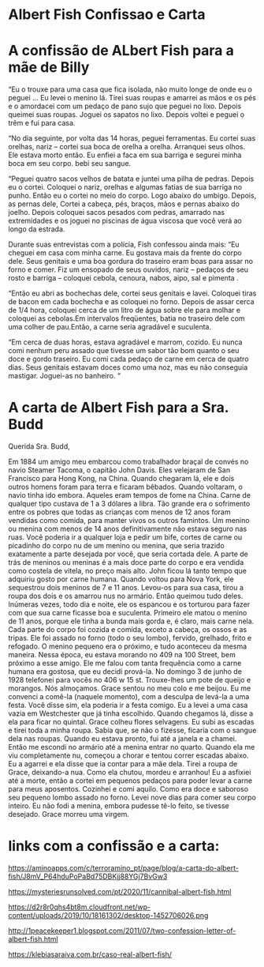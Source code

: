 # Albert Fish Confissao e Carta

# A confissão de ALbert Fish para a mãe de Billy

“Eu o trouxe para uma casa que fica isolada, não muito longe de onde eu o peguei … Eu levei o menino lá.  Tirei suas roupas e amarrei as mãos e os pés e o amordacei com um pedaço de pano sujo que peguei no lixo. Depois queimei suas roupas. Joguei os sapatos no lixo. Depois voltei e peguei o trêm e fui para casa.

“No dia seguinte, por volta das 14 horas, peguei ferramentas. Eu cortei suas orelhas, nariz – cortei sua boca de orelha a orelha.  Arranquei seus olhos. Ele estava morto então. Eu enfiei a faca em sua barriga e segurei minha boca em seu corpo. bebi seu sangue.

“Peguei quatro sacos velhos de batata e juntei uma pilha de pedras.  Depois eu o cortei. Coloquei o nariz, orelhas e algumas fatias de sua barriga no punho.  Então eu o cortei no meio do corpo. Logo abaixo do umbigo. Depois, as pernas dele, Cortei a cabeça, pés, braços, mãos e pernas abaixo do joelho.  Depois coloquei sacos pesados com pedras, amarrado nas extremidades e os joguei no piscinas de água viscosa que você verá ao longo da estrada.

Durante suas entrevistas com a polícia, Fish confessou ainda mais: “Eu cheguei em casa com minha carne.  Eu gostava mais da frente do corpo dele. Seus genitais e uma boa gordura do traseiro eram boas para assar no forno e comer.  Fiz um ensopado de seus ouvidos, nariz – pedaços de seu rosto e barriga – coloquei cebola, cenoura, nabos, aipo, sal e pimenta  .

“Então eu abri as bochechas dele, cortei seus genitais e lavei. Coloquei tiras de bacon em cada bochecha e as coloquei no forno.  Depois de assar cerca de 1/4 hora, coloquei cerca de um litro de água sobre ele para molhar e coloquei as cebolas.Em intervalos freqüentes, batia no traseiro dele com uma colher de  pau.Então, a carne seria agradável e suculenta.

“Em cerca de duas horas, estava agradável e marrom, cozido.  Eu nunca comi nenhum peru assado que tivesse um sabor tão bom quanto o seu doce e gordo traseiro.  Eu comi cada pedaço de carne em cerca de quatro dias. Seus genitais estavam doces como uma noz, mas eu não conseguia mastigar. Joguei-as no banheiro. “


# A carta de Albert Fish para a Sra. Budd

Querida Sra. Budd,

Em 1884 um amigo meu embarcou como trabalhador braçal de convés no navio Steamer Tacoma, o capitão John Davis. Eles velejaram de San Francisco para Hong Kong, na China. Quando chegaram lá, ele e dois outros homens foram para terra e ficaram bêbados. Quando voltaram, o navio tinha ido embora. Aqueles eram tempos de fome na China. Carne de qualquer tipo custava de 1 a 3 dólares a libra. Tão grande era o sofrimento entre os pobres que todas as crianças com menos de 12 anos foram vendidas como comida, para manter vivos os outros famintos. Um menino ou menina com menos de 14 anos definitivamente não estava seguro nas ruas. Você poderia ir a qualquer loja e pedir um bife, cortes de carne ou picadinho do corpo nu de um menino ou menina, que seria trazido exatamente a parte desejada por você, que seria cortada dele.
A parte de trás de meninos ou meninas é a mais doce parte do corpo e era vendida como costela de vitela, no preço mais alto.
John ficou lá tanto tempo que adquiriu gosto por carne humana. Quando voltou para Nova York, ele sequestrou dois meninos de 7 e 11 anos. Levou-os para sua casa, tirou a roupa dos dois e os amarrou nus no armário. Então queimou tudo deles. Inúmeras vezes, todo dia e noite, ele os espancou e os torturou para fazer com que sua carne ficasse boa e suculenta.
Primeiro ele matou o menino de 11 anos, porque ele tinha a bunda mais gorda e, é claro, mais carne nela. Cada parte do corpo foi cozida e comida, exceto a cabeça, os ossos e as tripas. Ele foi assado no forno (todo o seu lombo), fervido, grelhado, frito e refogado. O menino pequeno era o próximo, e tudo aconteceu da mesma maneira. Nessa época, eu estava morando no 409 na 100 Street, bem próximo a esse amigo. Ele me falou com tanta frequência como a carne humana era gostosa, que eu decidi prová-la.
No domingo 3 de junho de 1928 telefonei para vocês no 406 w 15 st. Trouxe-lhes um pote de queijo e morangos. Nós almoçamos. Grace sentou no meu colo e me beijou. Eu me convenci a comê-la (naquele momento), com a desculpa de levá-la a uma festa. Você disse sim, ela poderia ir a festa comigo. Eu a levei a uma casa vazia em Westchester que já tinha escolhido. Quando chegamos lá, disse a ela para ficar no quintal. Grace colheu flores selvagens. Eu subi as escadas e tirei toda a minha roupa. Sabia que, se não o fizesse, ficaria com o sangue dela nas roupas. Quando eu estava pronto, fui até a janela e a chamei. Então me escondi no armário até a menina entrar no quarto. Quando ela me viu completamente nu, começou a chorar e tentou correr escadas abaixo. Eu a agarrei e ela disse que ia contar para a mãe dela.
Tirei a roupa de Grace, deixando-a nua. Como ela chutou, mordeu e arranhou! Eu a asfixiei até a morte, então a cortei em pequenos pedaços para poder levar a carne para meus aposentos. Cozinhei e comi aquilo. Como era doce e saboroso seu pequeno lombo assado no forno. Levei nove dias para comer seu corpo inteiro. Eu não fodi a menina, embora pudesse tê-lo feito, se tivesse desejado. Grace morreu uma virgem.


# links com a confissão e a carta:

https://aminoapps.com/c/terroramino_pt/page/blog/a-carta-do-albert-fish/J8mV_P64hduPoPaBd75DBKjj88YGj7BvGw3

https://mysteriesrunsolved.com/pt/2020/11/cannibal-albert-fish.html

https://d2r8r0qhs4bt8m.cloudfront.net/wp-content/uploads/2019/10/18161302/desktop-1452706026.png

http://1peacekeeper1.blogspot.com/2011/07/two-confession-letter-of-albert-fish.html

https://klebiasaraiva.com.br/caso-real-albert-fish/
